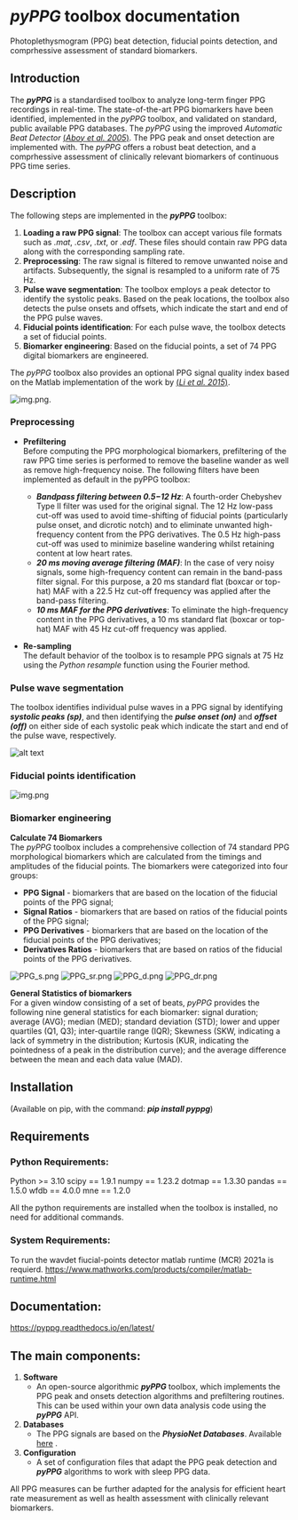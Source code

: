 
# *pyPPG* toolbox documentation

Photoplethysmogram (PPG) beat detection, fiducial points detection, and comprhessive assessment of standard biomarkers.

## Introduction
The ***pyPPG*** is a standardised toolbox to analyze long-term finger PPG recordings in real-time. The state-of-the-art PPG biomarkers have been identified, implemented in the *pyPPG* toolbox, and validated on standard, public available PPG databases.
The *pyPPG* using the improved *Automatic Beat Detector* [(*Aboy et al. 2005*)](https://ieeexplore.ieee.org/abstract/document/1510850).  The PPG peak and onset detection are implemented with. The *pyPPG* offers a robust beat detection, and a comprhessive assessment of clinically relevant biomarkers of continuous PPG time series.

## Description
The following steps are implemented in the ***pyPPG*** toolbox:
1. **Loading a raw PPG signal**: The toolbox can accept various file formats such as *.mat*, *.csv*, *.txt*, or *.edf*. These files should contain raw PPG data along with the corresponding sampling rate.
2. **Preprocessing**: The raw signal is filtered to remove unwanted noise and artifacts. Subsequently, the signal is resampled to a uniform rate of 75 Hz.
3. **Pulse wave segmentation**: The toolbox employs a peak detector to identify the systolic peaks. Based on the peak locations, the toolbox also detects the pulse onsets and offsets, which indicate the start and end of the PPG pulse waves.
4. **Fiducial points identification**: For each pulse wave, the toolbox detects a set of fiducial points.
5. **Biomarker engineering**: Based on the fiducial points, a set of 74 PPG digital biomarkers are engineered.

The *pyPPG* toolbox also provides an optional PPG signal quality index based on the Matlab implementation of the work by [(*Li et al. 2015*)](https://github.com/MIT-LCP/PhysioNetChallengePublic/blob/master/2015/sample-submission/ppgSQI.m).

![img.png](figs/pyPPG_pipeline.svg).

### Preprocessing
- **Prefiltering**
<br> Before computing the PPG morphological biomarkers, prefiltering of the raw PPG time series is performed to remove the baseline wander as well as remove high-frequency noise.  The following filters have been implemented as default in the pyPPG toolbox:
  - ***Bandpass filtering between 0.5−12 Hz***: A fourth-order Chebyshev Type II filter was used for the original signal. The 12 Hz low-pass cut-off was used to avoid time-shifting of fiducial points (particularly pulse onset, and dicrotic notch) and to eliminate unwanted high-frequency content from the PPG derivatives. The 0.5 Hz high-pass cut-off was used to minimize baseline wandering whilst retaining content at low heart rates.
  - ***20 ms moving average filtering (MAF)***: In the case of very noisy signals, some high-frequency content can remain in the band-pass filter signal. For this purpose, a 20 ms standard flat (boxcar or top-hat) MAF with a 22.5 Hz cut-off frequency was applied after the band-pass filtering.
  - ***10 ms MAF for the PPG derivatives***: To eliminate the high-frequency content in the PPG derivatives, a 10 ms standard flat (boxcar or top-hat) MAF with 45 Hz cut-off frequency was applied.

- **Re-sampling**
<br> The default behavior of the toolbox is to resample PPG signals at 75 Hz using the *Python resample* function using the Fourier method.   

### Pulse wave segmentation
The toolbox identifies individual pulse waves in a PPG signal by identifying ***systolic peaks (sp)***, and then
identifying the ***pulse onset (on)*** and ***offset (off)*** on either side of each systolic peak which indicate the
start and end of the pulse wave, respectively.

![alt text](figs/PPG_sample.svg)

### Fiducial points identification
![img.png](figs/fiducial_points_def.png)

### Biomarker engineering
**Calculate 74 Biomarkers**
<br>The *pyPPG* toolbox includes a comprehensive collection of 74 standard PPG morphological biomarkers which are calculated from the timings and amplitudes of the fiducial points. The biomarkers were categorized into four groups: 
- **PPG Signal** - biomarkers that are based on the location of the fiducial points of the PPG signal; 
- **Signal Ratios** - biomarkers that are based on ratios of the fiducial points of the PPG signal;
- **PPG Derivatives** - biomarkers that are based on the location of the fiducial points of the PPG derivatives; 
- **Derivatives Ratios** - biomarkers that are based on ratios of the fiducial points of the PPG derivatives.


![PPG_s.png](figs/PPG_s.png)
![PPG_sr.png](figs/PPG_sr.png)
![PPG_d.png](figs/PPG_d.png)
![PPG_dr.png](figs/PPG_dr.png)


**General Statistics of biomarkers**
<br> For a given window consisting of a set of beats, *pyPPG* provides the following nine general statistics for each biomarker: signal duration; average (AVG); median (MED); standard deviation (STD); lower and upper quartiles (Q1, Q3); inter-quartile range (IQR); Skewness (SKW, indicating a lack of symmetry in the distribution; Kurtosis (KUR, indicating the pointedness of a peak in the distribution curve); and the average difference between the mean and each data value (MAD).

## Installation
(Available on pip, with the command: 
***pip install pyppg***)

## Requirements

### Python Requirements:

Python >= 3.10
scipy == 1.9.1
numpy == 1.23.2
dotmap == 1.3.30
pandas == 1.5.0
wfdb == 4.0.0
mne == 1.2.0

All the python requirements are installed when the toolbox is installed, no need for additional commands.

### System Requirements:

To run the wavdet fiucial-points detector matlab runtime (MCR) 2021a is requierd.
https://www.mathworks.com/products/compiler/matlab-runtime.html

## Documentation:

https://pyppg.readthedocs.io/en/latest/

## The main components:
1. **Software**
    - An open-source algorithmic ***pyPPG*** toolbox, which implements the PPG peak and onsets detection algorithms and prefiltering routines. This can be used within your own data analysis code using the ***pyPPG*** API.
2. **Databases**
    - The PPG signals are based on the ***PhysioNet Databases***. Available [here](https://physionet.org/about/database/) .
3. **Configuration**
    - A set of configuration files that adapt the PPG peak detection and ***pyPPG*** algorithms to work with sleep PPG data.

All PPG measures can be further adapted for the analysis for efficient heart rate measurement as well as health assessment with clinically relevant biomarkers.
